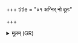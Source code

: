 +++
title = "०१ अग्निर् नो दूतः"

+++
<details><summary>मूलम् (GR)</summary>

अग्निर् नो दूतः प्रत्य् एतु शत्रून्  
प्रतिदहन्न् अभिशस्तिम् अरातिम् ।  
स चित्तानि मोहयतु परेषां  
निहस्तांश् च कृणवज् जातवेदाः ॥
</details>